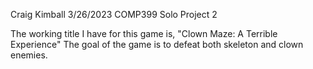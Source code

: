 Craig Kimball 3/26/2023
COMP399 Solo Project 2

The working title I have for this game is, "Clown Maze: A Terrible Experience"
The goal of the game is to defeat both skeleton and clown enemies.
